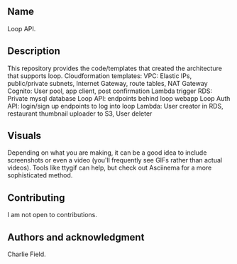 ## Name
Loop API.

## Description
This repository provides the code/templates that created the architecture that supports loop.
Cloudformation templates:
    VPC: Elastic IPs, public/private subnets, Internet Gateway,
    route tables, NAT Gateway
    Cognito: User pool, app client, post confirmation Lambda trigger
    RDS: Private mysql database
    Loop API: endpoints behind loop webapp
    Loop Auth API: login/sign up endpoints to log into loop
    Lambda: User creator in RDS, restaurant thumbnail uploader to S3, User
    deleter

## Visuals
Depending on what you are making, it can be a good idea to include screenshots or even a video (you'll frequently see GIFs rather than actual videos). Tools like ttygif can help, but check out Asciinema for a more sophisticated method.

## Contributing
I am not open to contributions.

## Authors and acknowledgment
Charlie Field.
